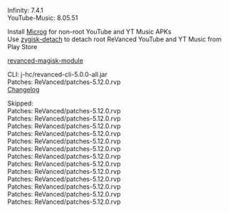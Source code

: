 Infinity: 7.4.1  
YouTube-Music: 8.05.51  

Install [Microg](https://github.com/ReVanced/GmsCore/releases) for non-root YouTube and YT Music APKs  
Use [zygisk-detach](https://github.com/j-hc/zygisk-detach) to detach root ReVanced YouTube and YT Music from Play Store  

[revanced-magisk-module](https://github.com/j-hc/revanced-magisk-module)
  
CLI: j-hc/revanced-cli-5.0.0-all.jar  
Patches: ReVanced/patches-5.12.0.rvp  
[Changelog](https://github.com/ReVanced/revanced-patches/releases/tag/v5.12.0)  

Skipped:  
Patches: ReVanced/patches-5.12.0.rvp  
Patches: ReVanced/patches-5.12.0.rvp  
Patches: ReVanced/patches-5.12.0.rvp  
Patches: ReVanced/patches-5.12.0.rvp  
Patches: ReVanced/patches-5.12.0.rvp  
Patches: ReVanced/patches-5.12.0.rvp  
Patches: ReVanced/patches-5.12.0.rvp  
Patches: ReVanced/patches-5.12.0.rvp  
Patches: ReVanced/patches-5.12.0.rvp  
Patches: ReVanced/patches-5.12.0.rvp  
Patches: ReVanced/patches-5.12.0.rvp  
Patches: ReVanced/patches-5.12.0.rvp  
Patches: ReVanced/patches-5.12.0.rvp                            
